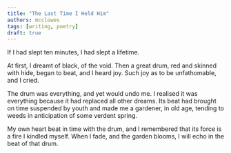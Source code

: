 ```yaml
---
title: "The Last Time I Held Him"
authors: mcclowes
tags: [writing, poetry]
draft: true
---
```


If I had slept ten minutes, I had slept a lifetime.
  
<!--truncate-->  
  
At first, I dreamt of black, of the void. 
Then a great drum, red and skinned with hide, began to beat, and I heard joy. 
Such joy as to be unfathomable, and I cried.

The drum was everything, and yet would undo me. 
I realised it was everything because it had replaced all other dreams. 
Its beat had brought on time suspended by youth and made me a gardener, in old age, tending to weeds in anticipation of some verdent spring.

My own heart beat in time with the drum, and I remembered that its force is a fire I kindled myself.
When I fade, and the garden blooms, I will echo in the beat of that drum.
